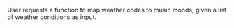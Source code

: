 User requests a function to map weather codes to music moods, given a list of weather conditions as input.